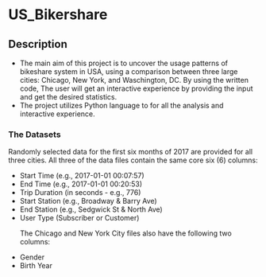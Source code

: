 # US_Bikershare

## Description

- The main aim of this project is to uncover the usage patterns of bikeshare system in USA, using a comparison between three large cities: Chicago, New York, and Waschington, DC. By using the written code, The user will get an interactive experience by providing the input and get the desired statistics.
- The project utilizes Python language to for all the analysis and interactive experience.


### The Datasets 
Randomly selected data for the first six months of 2017 are provided for all three cities. All three of the data files contain the same core six (6) columns:
<ul>
<li>Start Time (e.g., 2017-01-01 00:07:57)
<li>End Time (e.g., 2017-01-01 00:20:53)
<li>Trip Duration (in seconds - e.g., 776)
<li>Start Station (e.g., Broadway & Barry Ave)
<li>End Station (e.g., Sedgwick St & North Ave)
<li>User Type (Subscriber or Customer)

  
The Chicago and New York City files also have the following two columns:
<li>Gender
<li>Birth Year
